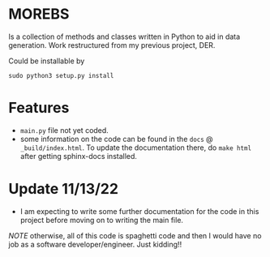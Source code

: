 MOREBS
=======
Is a collection of methods and classes written in Python to aid in data generation. Work restructured from my previous project, DER.

Could be installable by
```
sudo python3 setup.py install
```

Features
=========
- `main.py` file not yet coded.
- some information on the code can be found in the `docs` @ `_build/index.html`. To update the documentation there, do 
    `make html`
after getting sphinx-docs installed. 

Update 11/13/22
===============
- I am expecting to write some further documentation for the code in this project before moving on to writing the main file.

*NOTE* otherwise, all of this code is spaghetti code and then I would have no job as a software developer/engineer. Just kidding!!
